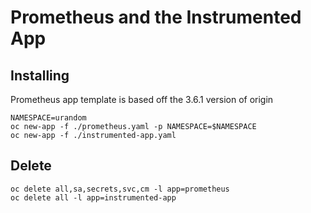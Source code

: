 # Prometheus and the Instrumented App

## Installing

Prometheus app template is based off the 3.6.1 version of origin

```
NAMESPACE=urandom
oc new-app -f ./prometheus.yaml -p NAMESPACE=$NAMESPACE
oc new-app -f ./instrumented-app.yaml
```

## Delete
```
oc delete all,sa,secrets,svc,cm -l app=prometheus
oc delete all -l app=instrumented-app
```
